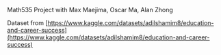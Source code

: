 Math535 Project with Max Maejima, Oscar Ma, Alan Zhong

Dataset from [https://www.kaggle.com/datasets/adilshamim8/education-and-career-success](https://www.kaggle.com/datasets/adilshamim8/education-and-career-success)
